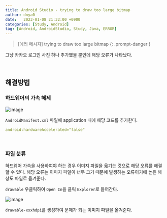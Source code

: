 ```yaml
---
title: Android Studio - trying to draw too large bitmap
author: dnya0
date:   2023-01-08 21:32:00 +0900
categories: [Study, Android]
tag: [Android, AndroidStudio, Study, Java, ERROR]
---
```


> [에러 메시지] trying to draw too large bitmap
{: .prompt-danger }

그냥 카카오 로그인 사진 하나 추가했을 뿐인데 해당 오류가 나타났다.

<br>

## 해결방법

### 하드웨어의 가속 해제

![image](https://user-images.githubusercontent.com/84761609/211195937-72c342b6-cc9d-4f03-bf79-20bc61ab38bf.png)


`AndroidManifest.xml` 파일에 application 내에 해당 코드를 추가한다.

```yml
android:hardwareAccelerated="false"
```

<br>

### 파일 분류

하드웨어 가속을 사용하여야 하는 경우 이미지 파일을 옮기는 것으로 해당 오류를 해결할 수 있다. 해당 오류는 이미지 파일이 너무 크기 때문에 발생하는 오류이기에 높은 해상도 파일로 옮겨준다.

`drawable` 우클릭하여 `Open In`을 클릭 `Explorer`로 들어간다.

![image](https://user-images.githubusercontent.com/84761609/211196134-65000e7e-fb2e-4aba-91cf-e71270988b83.png)


`drawable-xxxhdpi`를 생성하여 문제가 되는 이미지 파일을 옮겨준다.
